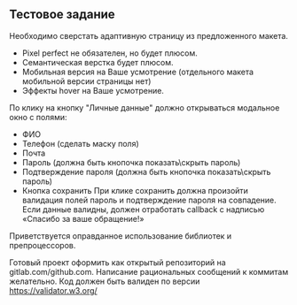 ## Тестовое задание

Необходимо сверстать адаптивную страницу из предложенного макета.
- Pixel perfect не обязателен, но будет плюсом.
- Семантическая верстка будет плюсом.
- Мобильная версия на Ваше усмотрение (отдельного макета мобильной версии страницы нет)
- Эффекты hover на Ваше усмотрение.


По клику на кнопку "Личные данные" должно открываться модальное окно с полями:
- ФИО
- Телефон (сделать маску поля)
- Почта
- Пароль (должна быть кнопочка показать\скрыть пароль)
- Подтверждение пароля (должна быть кнопочка показать\скрыть пароль)
- Кнопка сохранить
  При клике сохранить должна произойти валидация полей пароль и подтверждение пароля на совпадение. Если данные валидны, должен отработать callback с надписью «Спасибо за ваше обращение!»

Приветствуется оправданное использование библиотек и препроцессоров.

Готовый проект оформить как открытый репозиторий на gitlab.com/github.com. Написание рациональных сообщений к коммитам желательно.
Код должен быть валиден по версии https://validator.w3.org/
